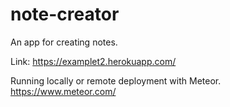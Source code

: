 # note-creator

An app for creating notes.

Link: https://examplet2.herokuapp.com/

Running locally or remote deployment with Meteor. 
https://www.meteor.com/
